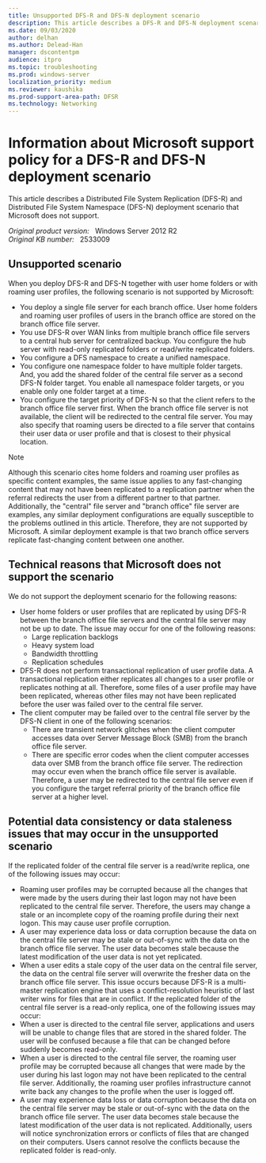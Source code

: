 ```yaml
---
title: Unsupported DFS-R and DFS-N deployment scenario
description: This article describes a DFS-R and DFS-N deployment scenario that Microsoft does not support.
ms.date: 09/03/2020
author: delhan
ms.author: Delead-Han
manager: dscontentpm
audience: itpro
ms.topic: troubleshooting
ms.prod: windows-server
localization_priority: medium
ms.reviewer: kaushika
ms.prod-support-area-path: DFSR
ms.technology: Networking
---
```

# Information about Microsoft support policy for a DFS-R and DFS-N deployment scenario

This article describes a Distributed File System Replication (DFS-R) and Distributed File System Namespace (DFS-N) deployment scenario that Microsoft does not support.

_Original product version:_ &nbsp; Windows Server 2012 R2  
_Original KB number:_ &nbsp; 2533009

## Unsupported scenario

When you deploy DFS-R and DFS-N together with user home folders or with roaming user profiles, the following scenario is not supported by Microsoft:
- You deploy a single file server for each branch office. User home folders and roaming user profiles of users in the branch office are stored on the branch office file server.
- You use DFS-R over WAN links from multiple branch office file servers to a central hub server for centralized backup. You configure the hub server with read-only replicated folders or read/write replicated folders.
- You configure a DFS namespace to create a unified namespace.
- You configure one namespace folder to have multiple folder targets. And, you add the shared folder of the central file server as a second DFS-N folder target. You enable all namespace folder targets, or you enable only one folder target at a time.
- You configure the target priority of DFS-N so that the client refers to the branch office file server first. When the branch office file server is not available, the client will be redirected to the central file server. You may also specify that roaming users be directed to a file server that contains their user data or user profile and that is closest to their physical location.

> [!NOTE]
> Although this scenario cites home folders and roaming user profiles as specific content examples, the same issue applies to any fast-changing content that may not have been replicated to a replication partner when the referral redirects the user from a different partner to that partner. Additionally, the "central" file server and "branch office" file server are examples, any similar deployment configurations are equally susceptible to the problems outlined in this article. Therefore, they are not supported by Microsoft. A similar deployment example is that two branch office servers replicate fast-changing content between one another.

## Technical reasons that Microsoft does not support the scenario

We do not support the deployment scenario for the following reasons:
- User home folders or user profiles that are replicated by using DFS-R between the branch office file servers and the central file server may not be up to date. The issue may occur for one of the following reasons:
  - Large replication backlogs
  - Heavy system load
  - Bandwidth throttling
  - Replication schedules
- DFS-R does not perform transactional replication of user profile data. A transactional replication either replicates all changes to a user profile or replicates nothing at all. Therefore, some files of a user profile may have been replicated, whereas other files may not have been replicated before the user was failed over to the central file server.
- The client computer may be failed over to the central file server by the DFS-N client in one of the following scenarios:
  - There are transient network glitches when the client computer accesses data over Server Message Block (SMB) from the branch office file server.
  - There are specific error codes when the client computer accesses data over SMB from the branch office file server. The redirection may occur even when the branch office file server is available. Therefore, a user may be redirected to the central file server even if you configure the target referral priority of the branch office file server at a higher level.

## Potential data consistency or data staleness issues that may occur in the unsupported scenario

If the replicated folder of the central file server is a read/write replica, one of the following issues may occur:
- Roaming user profiles may be corrupted because all the changes that were made by the users during their last logon may not have been replicated to the central file server. Therefore, the users may change a stale or an incomplete copy of the roaming profile during their next logon. This may cause user profile corruption.
- A user may experience data loss or data corruption because the data on the central file server may be stale or out-of-sync with the data on the branch office file server. The user data becomes stale because the latest modification of the user data is not yet replicated.
- When a user edits a stale copy of the user data on the central file server, the data on the central file server will overwrite the fresher data on the branch office file server. This issue occurs because DFS-R is a multi-master replication engine that uses a conflict-resolution heuristic of last writer wins for files that are in conflict. If the replicated folder of the central file server is a read-only replica, one of the following issues may occur:
- When a user is directed to the central file server, applications and users will be unable to change files that are stored in the shared folder. The user will be confused because a file that can be changed before suddenly becomes read-only.
- When a user is directed to the central file server, the roaming user profile may be corrupted because all changes that were made by the user during his last logon may not have been replicated to the central file server. Additionally, the roaming user profiles infrastructure cannot write back any changes to the profile when the user is logged off.
- A user may experience data loss or data corruption because the data on the central file server may be stale or out-of-sync with the data on the branch office file server. The user data becomes stale because the latest modification of the user data is not replicated. Additionally, users will notice synchronization errors or conflicts of files that are changed on their computers. Users cannot resolve the conflicts because the replicated folder is read-only.
